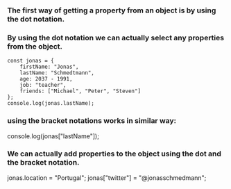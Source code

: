 ### The first way of getting a property from an object is by using the dot notation.
### By using the dot notation we can actually select any properties from the object.
```
const jonas = {
    firstName: "Jonas",
    lastName: "Schmedtmann",
    age: 2037 - 1991,
    job: "teacher",
    friends: ["Michael", "Peter", "Steven"]
};
console.log(jonas.lastName);
```
### using the bracket notations works in similar way:
console.log(jonas["lastName"]);

### We can actually add properties to the object using the dot and the bracket notation.

jonas.location = "Portugal";
jonas["twitter"] = "@jonasschmedmann";
